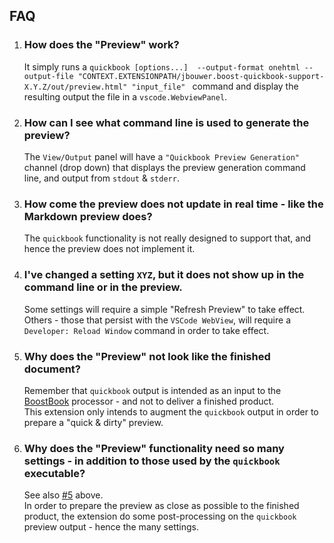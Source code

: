 ## FAQ

1. ### How does the "Preview" work?
    
    It simply runs a
    `quickbook [options...]  --output-format onehtml --output-file "CONTEXT.EXTENSIONPATH/jbouwer.boost-quickbook-support-X.Y.Z/out/preview.html" "input_file" `
    command and display the resulting output the file in a `vscode.WebviewPanel`.

2. ### How can I see what command line is used to generate the preview?
    
    The `View/Output` panel will have a `"Quickbook Preview Generation"` channel (drop down) that displays the preview generation command line, and output from `stdout` & `stderr`.

3. ### How come the preview does not update in real time - like the Markdown preview does?
    
    The `quickbook` functionality is not really designed to support that, and hence the  preview does not implement it.

4. ### I've changed a setting `XYZ`, but it does not show up in the command line or in the preview.
    
    Some settings will require a simple "Refresh Preview" to take effect.
    Others - those that persist with the `VSCode WebView`, will require a `Developer: Reload Window` command
    in order to take effect.

5. ### Why does the "Preview" not look like the finished document?
    
    Remember that `quickbook` output is intended as an input to the
    [BoostBook](https://www.boost.org/doc/html/boostbook.html) processor - and
    not to deliver a finished product.  
    This extension only intends to augment the `quickbook` output in order to prepare
    a "quick & dirty" preview.

5. ### Why does the "Preview" functionality need so many settings - in addition to those used by the `quickbook` executable?
    
    See also [#5](FAQ) above.  
    In order to prepare the preview as close as possible to the finished product, the
    extension do some post-processing on the `quickbook` preview output - 
    hence the many settings.
